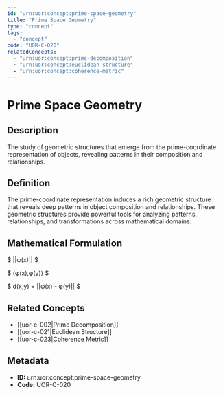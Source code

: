 ```yaml
---
id: "urn:uor:concept:prime-space-geometry"
title: "Prime Space Geometry"
type: "concept"
tags:
  - "concept"
code: "UOR-C-020"
relatedConcepts:
  - "urn:uor:concept:prime-decomposition"
  - "urn:uor:concept:euclidean-structure"
  - "urn:uor:concept:coherence-metric"
---
```


# Prime Space Geometry

## Description

The study of geometric structures that emerge from the prime-coordinate representation of objects, revealing patterns in their composition and relationships.

## Definition

The prime-coordinate representation induces a rich geometric structure that reveals deep patterns in object composition and relationships. These geometric structures provide powerful tools for analyzing patterns, relationships, and transformations across mathematical domains.

## Mathematical Formulation

$
||φ(x)||
$

$
⟨φ(x),φ(y)⟩
$

$
d(x,y) = ||φ(x) - φ(y)||
$

## Related Concepts

- [[uor-c-002|Prime Decomposition]]
- [[uor-c-021|Euclidean Structure]]
- [[uor-c-023|Coherence Metric]]

## Metadata

- **ID:** urn:uor:concept:prime-space-geometry
- **Code:** UOR-C-020

